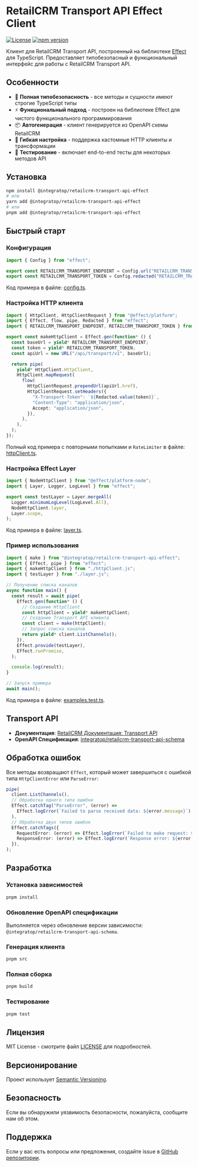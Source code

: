 # RetailCRM Transport API Effect Client

[![License](https://img.shields.io/github/license/integratop/retailcrm-transport-api-effect)](https://opensource.org/licenses/MIT)
[![npm version](https://img.shields.io/npm/v/@integratop/retailcrm-transport-api-effect.svg)](https://www.npmjs.com/package/@integratop/retailcrm-transport-api-effect)

Клиент для RetailCRM Transport API, построенный на библиотеке [Effect](https://effect.website/) для TypeScript. 
Предоставляет типобезопасный и функциональный интерфейс для работы с RetailCRM Transport API.

## Особенности

- 🚀 **Полная типобезопасность** - все методы и сущности имеют строгие TypeScript типы
- ⚡ **Функциональный подход** - построен на библиотеке Effect для чистого функционального программирования
- 📦 **Автогенерация** - клиент генерируется из OpenAPI схемы RetailCRM
- 🔧 **Гибкая настройка** - поддержка кастомные HTTP клиенты и трансформации
- 🧪 **Тестирование** - включает end-to-end тесты для некоторых методов API

## Установка

```bash
npm install @integratop/retailcrm-transport-api-effect
# или
yarn add @integratop/retailcrm-transport-api-effect
# или
pnpm add @integratop/retailcrm-transport-api-effect
```

## Быстрый старт

### Конфигурация

```typescript
import { Config } from "effect";

export const RETAILCRM_TRANSPORT_ENDPOINT = Config.url("RETAILCRM_TRANSPORT_ENDPOINT");
export const RETAILCRM_TRANSPORT_TOKEN = Config.redacted("RETAILCRM_TRANSPORT_TOKEN");
```

Код примера в файле: [config.ts](tests/e2e/config.ts).

### Настройка HTTP клиента

```typescript
import { HttpClient, HttpClientRequest } from "@effect/platform";
import { Effect, flow, pipe, Redacted } from "effect";
import { RETAILCRM_TRANSPORT_ENDPOINT, RETAILCRM_TRANSPORT_TOKEN } from "./config.js";

export const makeHttpClient = Effect.gen(function* () {
  const baseUrl = yield* RETAILCRM_TRANSPORT_ENDPOINT;
  const token = yield* RETAILCRM_TRANSPORT_TOKEN;
  const apiUrl = new URL("/api/transport/v1", baseUrl);

  return pipe(
    yield* HttpClient.HttpClient,
    HttpClient.mapRequest(
      flow(
        HttpClientRequest.prependUrl(apiUrl.href),
        HttpClientRequest.setHeaders({
          "X-Transport-Token": `${Redacted.value(token)}`,
          "Content-Type": "application/json",
          Accept: "application/json",
        }),
      ),
    ),
  );
});
```

Полный код примера с повторными попытками и `RateLimiter` в файле: [httpClient.ts](tests/e2e/httpClient.ts).

### Настройка Effect Layer

```typescript
import { NodeHttpClient } from "@effect/platform-node";
import { Layer, Logger, LogLevel } from "effect";

export const testLayer = Layer.mergeAll(
  Logger.minimumLogLevel(LogLevel.All),
  NodeHttpClient.layer,
  Layer.scope,
);
```

Код примера в файле: [layer.ts](tests/e2e/layer.ts).

### Пример использования

```typescript
import { make } from "@integratop/retailcrm-transport-api-effect";
import { Effect, pipe } from "effect";
import { makeHttpClient } from "./httpClient.js";
import { testLayer } from "./layer.js";

// Получение списка каналов
async function main() {
  const result = await pipe(
    Effect.gen(function* () {
      // Создание HttpClient
      const httpClient = yield* makeHttpClient;
      // Создание Transport API клиента
      const client = make(httpClient);
      // Запрос списка каналов
      return yield* client.ListChannels();
    }),
    Effect.provide(testLayer),
    Effect.runPromise,
  );

  console.log(result);
}

// Запуск примера
await main();
```

Код примера в файле: [examples.test.ts](tests/e2e/examples.test.ts).

## Transport API

- **Документация**: [RetailCRM Документация: Transport API](https://docs.retailcrm.ru/Developers/API/MGAPI/MGTransportAPI)
- **OpenAPI Спецификация**: [integratop/retailcrm-transport-api-schema](https://github.com/integratop/retailcrm-transport-api-schema) 

## Обработка ошибок

Все методы возвращают `Effect`, который может завершиться с ошибкой типа `HttpClientError` или `ParseError`:

```typescript
pipe(
  client.ListChannels(),
  // Обработка одного типа ошибки
  Effect.catchTag("ParseError", (error) =>
    Effect.logError(`Failed to parse received data: ${error.message}`),
  ),
  // Обработка двух типов ошибок
  Effect.catchTags({
    RequestError: (error) => Effect.logError(`Failed to make request: ${error.message}`),
    ResponseError: (error) => Effect.logError(`Response error: ${error.message}`),
  }),
);
```

## Разработка

### Установка зависимостей

```bash
pnpm install
```

### Обновление OpenAPI спецификации

Выполняется через обновление версии зависимости: `@integratop/retailcrm-transport-api-schema`.

### Генерация клиента

```bash
pnpm src
```

### Полная сборка

```bash
pnpm build
```

### Тестирование

```bash
pnpm test
```

## Лицензия

MIT License - смотрите файл [LICENSE](LICENSE) для подробностей.

## Версионирование

Проект использует [Semantic Versioning](https://semver.org/).

## Безопасность

Если вы обнаружили уязвимость безопасности, пожалуйста, сообщите нам об этом.

## Поддержка

Если у вас есть вопросы или предложения, создайте issue в [GitHub репозитории](https://github.com/integratop/retailcrm-transport-api-effect/issues).
